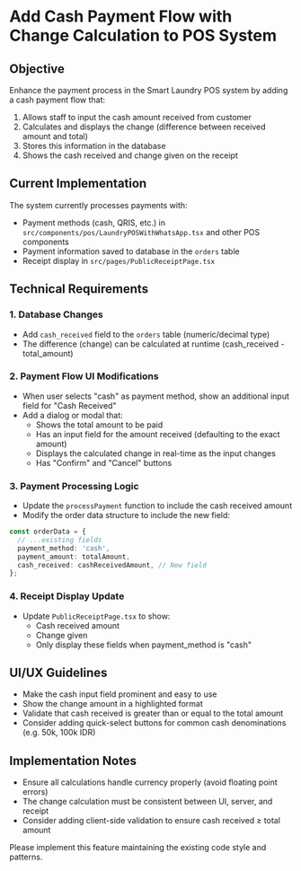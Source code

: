 # Add Cash Payment Flow with Change Calculation to POS System

## Objective
Enhance the payment process in the Smart Laundry POS system by adding a cash payment flow that:
1. Allows staff to input the cash amount received from customer
2. Calculates and displays the change (difference between received amount and total)
3. Stores this information in the database
4. Shows the cash received and change given on the receipt

## Current Implementation
The system currently processes payments with:
- Payment methods (cash, QRIS, etc.) in `src/components/pos/LaundryPOSWithWhatsApp.tsx` and other POS components
- Payment information saved to database in the `orders` table
- Receipt display in `src/pages/PublicReceiptPage.tsx`

## Technical Requirements

### 1. Database Changes
- Add `cash_received` field to the `orders` table (numeric/decimal type)
- The difference (change) can be calculated at runtime (cash_received - total_amount)

### 2. Payment Flow UI Modifications
- When user selects "cash" as payment method, show an additional input field for "Cash Received"
- Add a dialog or modal that:
  - Shows the total amount to be paid
  - Has an input field for the amount received (defaulting to the exact amount)
  - Displays the calculated change in real-time as the input changes
  - Has "Confirm" and "Cancel" buttons

### 3. Payment Processing Logic
- Update the `processPayment` function to include the cash received amount
- Modify the order data structure to include the new field:
```typescript
const orderData = {
  // ...existing fields
  payment_method: 'cash',
  payment_amount: totalAmount,
  cash_received: cashReceivedAmount, // New field
};
```

### 4. Receipt Display Update
- Update `PublicReceiptPage.tsx` to show:
  - Cash received amount
  - Change given
  - Only display these fields when payment_method is "cash"

## UI/UX Guidelines
- Make the cash input field prominent and easy to use
- Show the change amount in a highlighted format
- Validate that cash received is greater than or equal to the total amount
- Consider adding quick-select buttons for common cash denominations (e.g. 50k, 100k IDR)

## Implementation Notes
- Ensure all calculations handle currency properly (avoid floating point errors)
- The change calculation must be consistent between UI, server, and receipt
- Consider adding client-side validation to ensure cash received ≥ total amount

Please implement this feature maintaining the existing code style and patterns.
